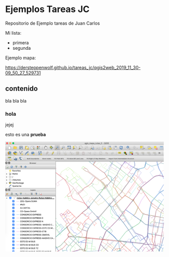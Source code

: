 #  Ejemplos Tareas JC


Repositorio de Ejemplo tareas de Juan Carlos

Mi lista:
- primera
- segunda

Ejemplo mapa:

https://dersteppenwolf.github.io/tareas_jc/qgis2web_2019_11_30-09_50_27_529731

## contenido

bla bla bla

### hola

jejej


esto es una **prueba**


![](images/00_mapa.png)



